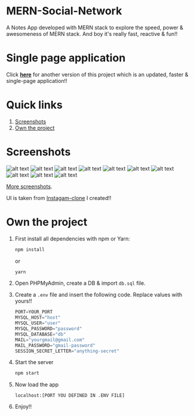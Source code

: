 # MERN-Social-Network
A Notes App developed with MERN stack to explore the speed, power & awesomeness of MERN stack. And boy it's really fast, reactive & fun!!

# Single page application
Click **[here](https://github.com/yTakkar/Single-Page-Social-Network)** for another version of this project which is an updated, faster & single-page application!!

# Quick links
1. [Screenshots](#screenshots)
2. [Own the project](#own-the-project)

# Screenshots
![alt text](https://raw.githubusercontent.com/yTakkar/MERN-Social-Network/master/screenshots/Snap%202017-06-27%20at%2022.01.50.png)
![alt text](https://raw.githubusercontent.com/yTakkar/MERN-Social-Network/master/screenshots/Snap%202017-06-27%20at%2022.01.44.png)
![alt text](https://raw.githubusercontent.com/yTakkar/MERN-Social-Network/master/screenshots/Snap%202017-06-27%20at%2021.59.33.png)
![alt text](https://raw.githubusercontent.com/yTakkar/MERN-Social-Network/master/screenshots/Snap%202017-06-27%20at%2021.58.14.png)
![alt text](https://raw.githubusercontent.com/yTakkar/MERN-Social-Network/master/screenshots/Snap%202017-06-27%20at%2021.59.17.png)
![alt text](https://raw.githubusercontent.com/yTakkar/MERN-Social-Network/master/screenshots/Snap%202017-06-27%20at%2021.59.26.png)
![alt text](https://raw.githubusercontent.com/yTakkar/MERN-Social-Network/master/screenshots/Snap%202017-06-27%20at%2021.58.06.png)
![alt text](https://raw.githubusercontent.com/yTakkar/MERN-Social-Network/master/screenshots/Snap%202017-06-27%20at%2021.58.38.png)
![alt text](https://raw.githubusercontent.com/yTakkar/MERN-Social-Network/master/screenshots/Snap%202017-06-27%20at%2021.59.05.png)
![alt text](https://raw.githubusercontent.com/yTakkar/MERN-Social-Network/master/screenshots/Snap%202017-07-11%20at%2000.14.08.png)

[More screenshots](https://github.com/yTakkar/MERN-Social-Network/tree/master/screenshots).

UI is taken from [Instagam-clone](https://github.com/yTakkar/Instagram-Clone) I created!!

# Own the project
1. First install all dependencies with npm or Yarn:
    ```javascript
    npm install
    ```
    or
    ```javascript
    yarn
    ```
2. Open PHPMyAdmin, create a DB & import `db.sql` file.
3. Create a `.env` file and insert the following code. Replace values with yours!!

    ```javascript
    PORT=YOUR_PORT
    MYSQL_HOST="host"
    MYSQL_USER="user"
    MYSQL_PASSWORD="password"
    MYSQL_DATABASE="db"
    MAIL="yourgmail@gmail.com"
    MAIL_PASSWORD="gmail-password"
    SESSION_SECRET_LETTER="anything-secret"
    ```

4. Start the server
    ```javascript
    npm start
    ```

5. Now load the app
    ```javacript
    localhost:[PORT YOU DEFINED IN .ENV FILE]
    ```

6. Enjoy!!
